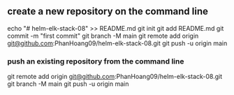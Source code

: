 ## create a new repository on the command line
echo "# helm-elk-stack-08" >> README.md
git init
git add README.md
git commit -m "first commit"
git branch -M main
git remote add origin git@github.com:PhanHoang09/helm-elk-stack-08.git
git push -u origin main


### push an existing repository from the command line
git remote add origin git@github.com:PhanHoang09/helm-elk-stack-08.git
git branch -M main
git push -u origin main
